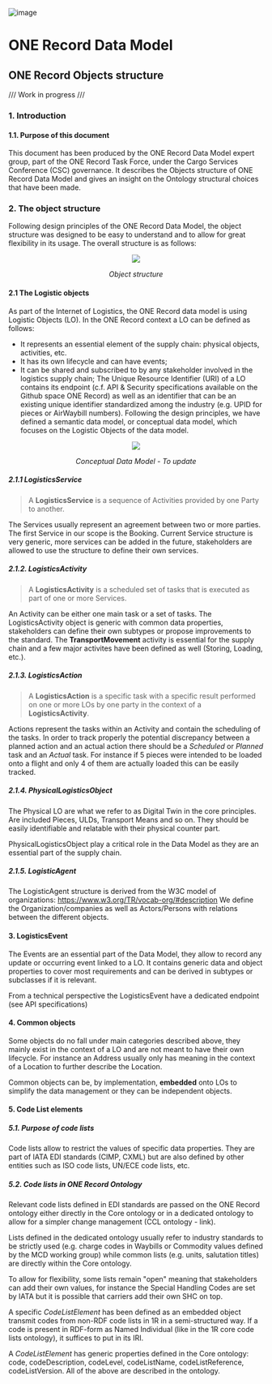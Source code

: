 ![image](https://user-images.githubusercontent.com/58464775/161543539-42b13949-63e0-410f-ad0c-6d1b7ffd693d.png)
# ONE Record Data Model
## ONE Record Objects structure

/// Work in progress ///

### 1. Introduction
#### 1.1. Purpose of this document
This document has been produced by the ONE Record Data Model expert group, part of the ONE Record Task Force, under the Cargo Services Conference (CSC) governance. It describes the Objects structure of ONE Record Data Model and gives an insight on the Ontology structural choices that have been made.


### 2. The object structure
Following design principles of the ONE Record Data Model, the object structure was designed to be easy to understand and to allow for great flexibility in its usage. The overall structure is as follows:

<p align="center">
<img src="https://github.com/IATA-Cargo/ONE-Record/assets/58464775/0995dfc0-a023-4d22-a24d-3ddb58e0249f"></p>
<p align="center"><i>Object structure</i></p>

#### 2.1 The Logistic objects
As part of the Internet of Logistics, the ONE Record data model is using Logistic Objects (LO). In the ONE Record context a LO can be defined as follows:
- It represents an essential element of the supply chain: physical objects, activities, etc.
- It has its own lifecycle and can have events;
- It can be shared and subscribed to by any stakeholder involved in the logistics supply chain;
The Unique Resource Identifier (URI) of a LO contains its endpoint (c.f. API & Security specifications available on the Github space ONE Record) as well as an identifier that can be an existing unique identifier standardized among the industry (e.g. UPID for pieces or AirWaybill numbers).
Following the design principles, we have defined a semantic data model, or conceptual data model, which focuses on the Logistic Objects of the data model.

<p align="center">
<img src="https://user-images.githubusercontent.com/58464775/208689223-51d79639-dc49-477e-af01-ac5633f15a80.png"></p>
<p align="center"><i>Conceptual Data Model - To update</i></p>

##### 2.1.1 LogisticsService
> A **LogisticsService** is a sequence of Activities provided by one Party to another.

The Services usually represent an agreement between two or more parties. The first Service in our scope is the Booking. Current Service structure is very generic, more services can be added in the future, stakeholders are allowed to use the structure to define their own services.

##### 2.1.2. LogisticsActivity
> A **LogisticsActivity** is a scheduled set of tasks that is executed as part of one or more Services.

An Activity can be either one main task or a set of tasks. The LogisticsActivity object is generic with common data properties, stakeholders can define their own subtypes or propose improvements to the standard. The **TransportMovement** activity is essential for the supply chain and a few major activites have been defined as well (Storing, Loading, etc.).

##### 2.1.3. LogisticsAction
> A **LogisticsAction** is a specific task with a specific result performed on one or more LOs by one party in the context of a **LogisticsActivity**.

Actions represent the tasks within an Activity and contain the scheduling of the tasks. In order to track properly the potential discrepancy between a planned action and an actual action there should be a *Scheduled* or *Planned* task and an *Actual* task.
For instance if 5 pieces were intended to be loaded onto a flight and only 4 of them are actually loaded this can be easily tracked.

##### 2.1.4. PhysicalLogisticsObject
The Physical LO are what we refer to as Digital Twin in the core principles. Are included Pieces, ULDs, Transport Means and so on. They should be easily identifiable and relatable with their physical counter part.

PhysicalLogisticsObject play a critical role in the Data Model as they are an essential part of the supply chain. 

##### 2.1.5. LogisticAgent
The LogisticAgent structure is derived from the W3C model of organizations: https://www.w3.org/TR/vocab-org/#description We define the Organization/companies as well as Actors/Persons with relations between the different objects.

#### 3. LogisticsEvent
The Events are an essential part of the Data Model, they allow to record any update or occurring event linked to a LO. It contains generic data and object properties to cover most requirements and can be derived in subtypes or subclasses if it is relevant.

From a technical perspective the LogisticsEvent have a dedicated endpoint (see API specifications)

#### 4. Common objects
Some objects do no fall under main categories described above, they mainly exist in the context of a LO and are not meant to have their own lifecycle. For instance an Address usually only has meaning in the context of a Location to further describe the Location. 

Common objects can be, by implementation, **embedded** onto LOs to simplify the data management or they can be independent objects.

#### 5. Code List elements
##### 5.1. Purpose of code lists
Code lists allow to restrict the values of specific data properties. They are part of IATA EDI standards (CIMP, CXML) but are also defined by other entities such as ISO code lists, UN/ECE code lists, etc.

##### 5.2. Code lists in ONE Record Ontology
Relevant code lists defined in EDI standards are passed on the ONE Record ontology either directly in the Core ontology or in a dedicated ontology to allow for a simpler change management (CCL ontology - link).

Lists defined in the dedicated ontology usually refer to industry standards to be strictly used (e.g. charge codes in Waybills or Commodity values defined by the MCD working group) while common lists (e.g. units, salutation titles) are directly within the Core ontology.

To allow for flexibility, some lists remain "open" meaning that stakeholders can add their own values, for instance the Special Handling Codes are set by IATA but it is possible that carriers add their own SHC on top.

A specific *CodeListElement* has been defined as an embedded object transmit codes from non-RDF code lists in 1R in a semi-structured way. If a code is present in RDF-form as Named Individual (like in the 1R core code lists ontology), it suffices to put in its IRI.

A *CodeListElement* has generic properties defined in the Core ontology: code, codeDescription, codeLevel, codeListName, codeListReference, codeListVersion. All of the above are described in the ontology.
